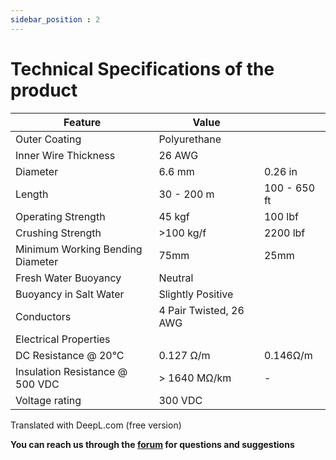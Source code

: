 ```yaml
---
sidebar_position : 2
---
```


# Technical Specifications of the product

| Feature | Value | |
|------------------------------|------------------------|---------------|
| Outer Coating | Polyurethane | |
| Inner Wire Thickness | 26 AWG | |
| Diameter | 6.6 mm | 0.26 in |
| Length | 30 - 200 m | 100 - 650 ft |
| Operating Strength | 45 kgf | 100 lbf |
| Crushing Strength | >100 kg/f | 2200 lbf |
| Minimum Working Bending Diameter | 75mm | 25mm |
| Fresh Water Buoyancy | Neutral | |
| Buoyancy in Salt Water | Slightly Positive | |
| Conductors | 4 Pair Twisted, 26 AWG | | |
| Electrical Properties | | |
| DC Resistance @ 20°C | 0.127 Ω/m | 0.146Ω/m |
| Insulation Resistance @ 500 VDC | > 1640 MΩ/km | - |
| Voltage rating | 300 VDC | | |

Translated with DeepL.com (free version)

**You can reach us through the [forum](https://forum.degzrobotics.com/) for questions and suggestions**